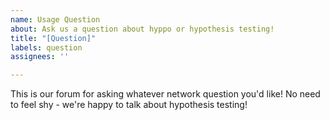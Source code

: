 ```yaml
---
name: Usage Question
about: Ask us a question about hyppo or hypothesis testing!
title: "[Question]"
labels: question
assignees: ''

---
```


This is our forum for asking whatever network question you'd like!  No need to feel shy - we're happy to talk about hypothesis testing!